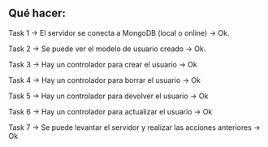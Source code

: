 ## Qué hacer:

Task 1 -> El servidor se conecta a MongoDB (local o online) -> Ok.

Task 2 -> Se puede ver el modelo de usuario creado          -> Ok.

Task 3 -> Hay un controlador para crear el usuario          -> Ok

Task 4 -> Hay un controlador para borrar el usuario         -> Ok

Task 5 -> Hay un controlador para devolver el usuario       -> Ok

Task 6 -> Hay un controlador para actualizar el usuario     -> Ok

Task 7 -> Se puede levantar el servidor y realizar las acciones anteriores -> Ok 